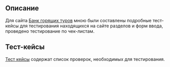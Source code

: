 ## Описание

Для сайта [Банк горящих туров](https://omsk.bankturov.ru/) мною были составлены подробные тест-кейсы для тестирования находящихся на сайте разделов и форм ввода, проведено тестирование по чек-листам.

## Тест-кейсы
 
[Тест кейсы](file:///C:/Users/ilial/OneDrive/Desktop/Моя%20папка/Тест-кейсы.pdf) содержат список проверок, необходимых для тестирования.

